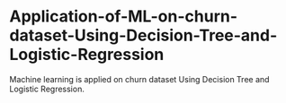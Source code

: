 # Application-of-ML-on-churn-dataset-Using-Decision-Tree-and-Logistic-Regression
Machine learning is applied on churn dataset Using Decision Tree and Logistic Regression.
